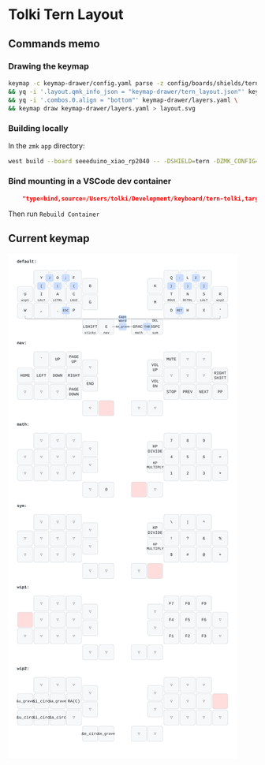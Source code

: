 # Tolki Tern Layout

## Commands memo

### Drawing the keymap

```sh
keymap -c keymap-drawer/config.yaml parse -z config/boards/shields/tern/tern.keymap > keymap-drawer/layers.yaml \
&& yq -i '.layout.qmk_info_json = "keymap-drawer/tern_layout.json"' keymap-drawer/layers.yaml \
&& yq -i '.combos.0.align = "bottom"' keymap-drawer/layers.yaml \
&& keymap draw keymap-drawer/layers.yaml > layout.svg
```

### Building locally

In the `zmk` `app` directory:

```sh
west build --board seeeduino_xiao_rp2040 -- -DSHIELD=tern -DZMK_CONFIG=/workspaces/zmk/tern-tolki/config
```

### Bind mounting in a VSCode dev container

```json
    "type=bind,source=/Users/tolki/Development/keyboard/tern-tolki,target=${containerWorkspaceFolder}/tern-tolki,consistency=cached"
```

Then run `Rebuild Container`

## Current keymap

![Tolki tern keymap]( layout.svg )
